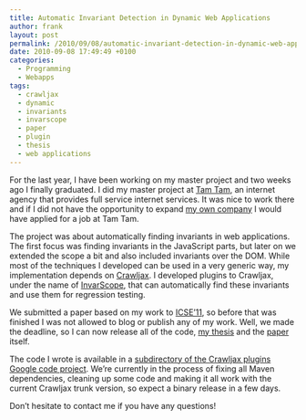 ```yaml
---
title: Automatic Invariant Detection in Dynamic Web Applications
author: frank
layout: post
permalink: /2010/09/08/automatic-invariant-detection-in-dynamic-web-applications/
date: 2010-09-08 17:49:49 +0100
categories:
  - Programming
  - Webapps
tags:
  - crawljax
  - dynamic
  - invariants
  - invarscope
  - paper
  - plugin
  - thesis
  - web applications
---
```

For the last year, I have been working on my master project and two weeks ago I finally graduated. I did my master project at [Tam Tam][1], an internet agency that provides full service internet services. It was nice to work there and if I did not have the opportunity to expand [my own company][2] I would have applied for a job at Tam Tam.

The project was about automatically finding invariants in web applications. The first focus was finding invariants in the JavaScript parts, but later on we extended the scope a bit and also included invariants over the DOM. While most of the techniques I developed can be used in a very generic way, my implementation depends on [Crawljax][3]. I developed plugins to Crawljax, under the name of [InvarScope][4], that can automatically find these invariants and use them for regression testing.

We submitted a paper based on my work to [ICSE&#8217;11][5], so before that was finished I was not allowed to blog or publish any of my work. Well, we made the deadline, so I can now release all of the code, [my thesis][6] and the [paper][7] itself.

The code I wrote is available in a [subdirectory of the Crawljax plugins Google code project][8]. We&#8217;re currently in the process of fixing all Maven dependencies, cleaning up some code and making it all work with the current Crawljax trunk version, so expect a binary release in a few days.

Don&#8217;t hesitate to contact me if you have any questions!

 [1]: http://www.tamtam.nl/
 [2]: http://ivaldi.nl/
 [3]: http://crawljax.com/
 [4]: http://crawljax.com/plugins/invarscope-plugins/
 [5]: http://2011.icse-conferences.org/
 [6]: https://frankgroeneveld.nl/wp-content/uploads/2010/09/thesis-frank-groeneveld1.pdf
 [7]: http://swerl.tudelft.nl/twiki/pub/Main/TechnicalReports/TUD-SERG-2010-037.pdf
 [8]: http://code.google.com/p/crawljax-plugins/source/browse/#svn/trunk/invarscope
